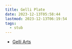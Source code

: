```yaml
---
title: Gelli Plate
date: 2023-12-13T05:58:44
lastmod: 2023-12-13T06:19:54
tags:
  - stub
---
```


- [Gelli Arts](https://www.gelliarts.com/)
